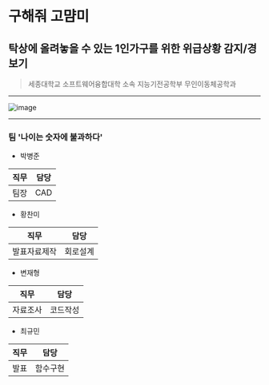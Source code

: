 # 구해줘 고먐미
## 탁상에 올려놓을 수 있는 1인가구를 위한 위급상황 감지/경보기
> 세종대학교 소프트웨어융합대학 소속 지능기전공학부 무인이동체공학과
> 
---
![image](https://github.com/catuscio/Sejong-Univ-Creative-Software-Basic-Design/assets/77739745/bc891441-d760-4100-8a9b-1e0a9e218f3d)

---
### 팀 '나이는 숫자에 불과하다'
- 박병준

|직무|담당|
|-|-|
|팀장|CAD|

- 황찬미

|직무|담당|
|-|-|
|발표자료제작|회로설계|

- 변재형

|직무|담당|
|-|-|
|자료조사|코드작성|

- 최규민

|직무|담당|
|-|-|
|발표|함수구현|

